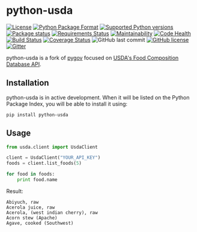 # python-usda

[![License](https://img.shields.io/pypi/l/python-usda.svg)](https://pypi.org/project/python-usda/) [![Python Package Format](https://img.shields.io/pypi/format/python-usda.svg)](https://pypi.org/project/python-usda/) [![Supported Python versions](https://img.shields.io/pypi/pyversions/python-usda.svg)](https://pypi.org/project/python-usda/) [![Package status](https://img.shields.io/pypi/status/python-usda.svg)](https://pypi.org/project/python-usda/) [![Requirements Status](https://requires.io/github/Lucidiot/python-usda/requirements.svg?branch=master)](https://requires.io/github/Lucidiot/python-usda/requirements/?branch=master) [![Maintainability](https://api.codeclimate.com/v1/badges/9a969172a5d47456376e/maintainability)](https://codeclimate.com/github/Lucidiot/python-usda/maintainability) [![Code Health](https://landscape.io/github/Lucidiot/python-usda/master/landscape.svg?style=flat)](https://landscape.io/github/Lucidiot/python-usda/master) [![Build Status](https://travis-ci.org/Lucidiot/python-usda.svg?branch=master)](https://travis-ci.org/Lucidiot/python-usda) [![Coverage Status](https://coveralls.io/repos/github/Lucidiot/python-usda/badge.svg?branch=master)](https://coveralls.io/github/Lucidiot/python-usda?branch=master) ![GitHub last commit](https://img.shields.io/github/last-commit/Lucidiot/PseudoScience.svg) [![GitHub license](https://img.shields.io/github/license/Lucidiot/PseudoScience.svg)](https://github.com/Lucidiot/PseudoScience/blob/master/LICENSE) [![Gitter](https://img.shields.io/gitter/room/PseudoScience/Lobby.svg?logo=gitter-white)](https://gitter.im/BrainshitPseudoScience/Lobby)

python-usda is a fork of [pygov](https://pypi.org/project/pygov/) focused on [USDA's Food Composition Database API](http://ndb.nal.usda.gov/ndb/doc/).

## Installation

python-usda is in active development. When it will be listed on the Python Package Index, you will be able to install it using:

```
pip install python-usda
```

## Usage

``` python
from usda.client import UsdaClient

client = UsdaClient("YOUR_API_KEY")
foods = client.list_foods(5)

for food in foods:
    print food.name
```

Result:

```
Abiyuch, raw
Acerola juice, raw
Acerola, (west indian cherry), raw
Acorn stew (Apache)
Agave, cooked (Southwest)
```
